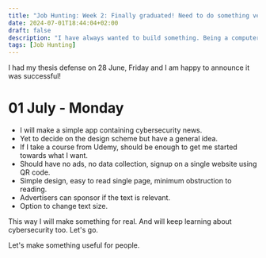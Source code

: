 ```yaml
---
title: "Job Hunting: Week 2: Finally graduated! Need to do something very different"
date: 2024-07-01T18:44:04+02:00
draft: false
description: "I have always wanted to build something. Being a computer science student, I learned a lot about development practices but never got closer to finishing a project. Just like a lot of people I guess. I am deeply interested in owning something REAL along with being relevant in the cybersecurity space. I think it's time to make something finally."
tags: [Job Hunting]
---
```


I had my thesis defense on 28 June, Friday and I am happy to announce it was successful! 

# 01 July - Monday

- I will make a simple app containing cybersecurity news.
- Yet to decide on the design scheme but have a general idea.
- If I take a course from Udemy, should be enough to get me started towards what I want.
- Should have no ads, no data collection, signup on a single website using QR code.
- Simple design, easy to read single page, minimum obstruction to reading.
- Advertisers can sponsor if the text is relevant.
- Option to change text size.

This way I will make something for real. And will keep learning about cybersecurity too. Let's go.

Let's make something useful for people.
